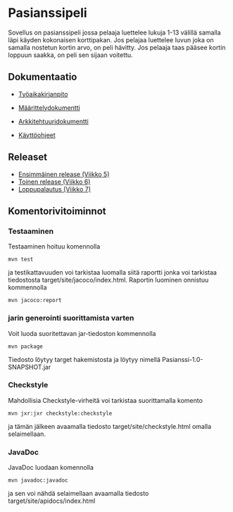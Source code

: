 # Pasianssipeli

Sovellus on pasianssipeli jossa pelaaja luettelee lukuja 1-13 välillä samalla läpi käyden kokonaisen korttipakan. Jos pelajaa luettelee luvun joka on samalla nostetun kortin arvo, on peli hävitty. Jos pelaaja taas pääsee kortin loppuun saakka, on peli sen sijaan voitettu. 


## Dokumentaatio

* [Työaikakirjanpito](https://github.com/hagstr/Ohjelmistotekniikka/blob/master/Dokumentointi/Ty%C3%B6aikakirjanpito.md)

* [Määrittelydokumentti](https://github.com/hagstr/Ohjelmistotekniikka/blob/master/Dokumentointi/M%C3%A4%C3%A4rittelydokumentti.md)

* [Arkkitehtuuridokumentti](https://github.com/hagstr/Ohjelmistotekniikka/blob/master/Dokumentointi/arkkitehtuuri.md)

* [Käyttöohjeet](https://github.com/hagstr/Ohjelmistotekniikka/blob/master/Dokumentointi/Instructions.md)


## Releaset
* [Ensimmäinen release (Viikko 5)](https://github.com/hagstr/Ohjelmistotekniikka/releases/tag/viikko5)
* [Toinen release (Viikko 6)](https://github.com/hagstr/Ohjelmistotekniikka/releases/tag/viikko6)
* [Loppupalautus (Viikko 7)](https://github.com/hagstr/Ohjelmistotekniikka/releases/tag/viikko7)

## Komentorivitoiminnot

### Testaaminen

Testaaminen hoituu komennolla
```
mvn test
```
ja testikattavuuden voi tarkistaa luomalla siitä raportti jonka voi tarkistaa tiedostosta target/site/jacoco/index.html. Raportin luominen onnistuu kommennolla
```
mvn jacoco:report
```

### jarin generointi suorittamista varten

Voit luoda suoritettavan jar-tiedoston kommennolla
```
mvn package
```
Tiedosto löytyy target hakemistosta ja löytyy nimellä Pasianssi-1.0-SNAPSHOT.jar


### Checkstyle

Mahdollisia Checkstyle-virheitä voi tarkistaa suorittamalla komento
```
mvn jxr:jxr checkstyle:checkstyle
```
ja tämän jälkeen avaamalla tiedosto target/site/checkstyle.html omalla selaimellaan.


### JavaDoc

JavaDoc luodaan komennolla
```
mvn javadoc:javadoc
```
ja sen voi nähdä selaimellaan avaamalla tiedosto target/site/apidocs/index.html





